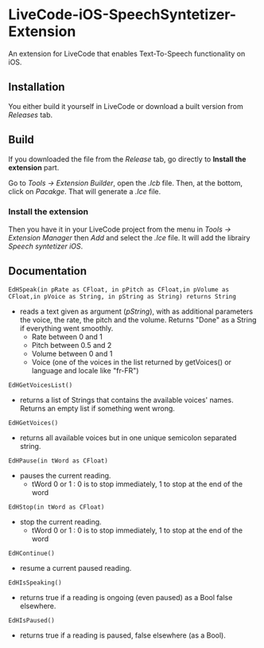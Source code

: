# LiveCode-iOS-SpeechSyntetizer-Extension
An extension for LiveCode that enables Text-To-Speech functionality on iOS.

## Installation
You either build it yourself in LiveCode or download a built version from *Releases* tab.

## Build
If you downloaded the file from the *Release* tab, go directly to **Install the extension** part.

Go to *Tools -> Extension Builder*, open the *.lcb* file. Then, at the bottom, click on *Pacakge*. That will generate a *.lce* file.

### Install the extension
Then you have it in your LiveCode project from the menu in *Tools -> Extension Manager* then *Add* and select the *.lce* file. It will add the librairy *Speech syntetizer iOS*.

## Documentation

```EdHSpeak(in pRate as CFloat, in pPitch as CFloat,in pVolume as CFloat,in pVoice as String, in pString as String) returns String```

- reads a text given as argument (*pString*), with as additional parameters the voice, the rate, the pitch and the volume. Returns "Done" as a String if everything went smoothly.
    - Rate between 0 and 1
    - Pitch between 0.5 and 2
    - Volume between 0 and 1
    - Voice (one of the voices in the list returned by getVoices() or language and locale like "fr-FR")

```EdHGetVoicesList()```
- returns a list of Strings that contains the available voices' names. Returns an empty list if something went wrong.

```EdHGetVoices()```
- returns all available voices but in one unique semicolon separated string.

```EdHPause(in tWord as CFloat)```
- pauses the current reading.
    - tWord 0 or 1 : 0 is to stop immediately, 1 to stop at the end of the word

```EdHStop(in tWord as CFloat)```
- stop the current reading.
    - tWord 0 or 1 : 0 is to stop immediately, 1 to stop at the end of the word

```EdHContinue()```
- resume a current paused reading.

```EdHIsSpeaking()```
- returns true if a reading is ongoing (even paused) as a Bool false elsewhere.

```EdHIsPaused()```
- returns true if a reading is paused, false elsewhere (as a Bool).